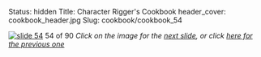 Status: hidden
Title: Character Rigger's Cookbook
header_cover: cookbook_header.jpg
Slug: cookbook/cookbook_54

[![slide 54](https://dl.dropboxusercontent.com/u/2977490/presentations/cookbook/img54.jpg)](cookbook_55)
54 of 90
_Click on the image for the [next slide](cookbook_55), or click [here for the previous one](cookbook_53)_
